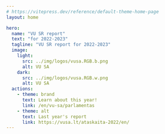 ```yaml
---
# https://vitepress.dev/reference/default-theme-home-page
layout: home

hero:
  name: "VU SR report"
  text: "for 2022-2023"
  tagline: "VU SR report for 2022-2023"
  image:
    light:
      src: ../img/logos/vusa.RGB.b.png
      alt: VU SA
    dark: 
      src: ../img/logos/vusa.RGB.w.png
      alt: VU SA
  actions:
    - theme: brand
      text: Learn about this year!
      link: /en/vu-sa/parlamentas
    - theme: alt
      text: Last year's report
      link: https://vusa.lt/ataskaita-2022/en/
---
```

